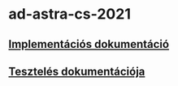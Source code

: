 # ad-astra-cs-2021
## [Implementációs dokumentáció](https://github.com/erdosadam24/ad-astra-cs-2021/wiki/Implement%C3%A1ci%C3%B3s-dokument%C3%A1ci%C3%B3)
## [Tesztelés dokumentációja](https://github.com/erdosadam24/ad-astra-cs-2021/wiki/Tesztel%C3%A9s-dokument%C3%A1ci%C3%B3ja)
